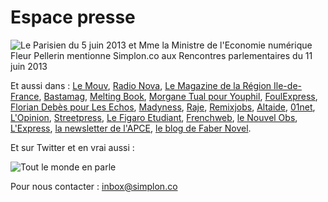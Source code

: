 Espace presse
=============

![Le Parisien du 5 juin 2013 et Mme la Ministre de l'Economie numérique Fleur Pellerin mentionne Simplon.co aux Rencontres parlementaires du 11 juin 2013](https://dl.dropboxusercontent.com/u/183631273/fleur-pellerin-parisien-site.png)

Et aussi dans : [Le Mouv](http://www.lemouv.fr/diffusion-une-formation-20-et-solidaire), [Radio Nova](http://www.novaplanet.com/radionova/16470/episode-erwan-kezzar-co-fondateur-de-simplonco), [Le Magazine de la Région Ile-de-France](http://www.iledefrance.fr/ils-changent-ile-france/simplonco-fabrique-codeurs-solidaires), [Bastamag](http://www.bastamag.net/article3092.html), [Melting Book](http://www.meltingbook.com/2013/05/encourager-le-potentiel-dinnovation-des-populations-sous-representees), [Morgane Tual pour Youphil](http://techethique.blog.youphil.com/archive/2013/05/23/simplon-l-ecole-du-web-solidaire.html), [FoulExpress](http://www.foulexpress.com/2013/05/simplon-lagence-atouts-sans-risques/), [Florian Debès pour Les Echos](http://entrepreneur.lesechos.fr/entreprise/creation/actualites/simplon-co-le-nouveau-tremplin-pour-les-futurs-entrepreneurs-du-web-10029655.php), [Madyness](http://www.maddyness.com/accompagnement/2013/06/04/simplon-devenir-developpeur/), [Raje](http://www.raje.fr/archives2/3152-les-dossiers-de-la-redaction-une-formation-2-0-solidaire), [Remixjobs](https://remixjobs.com/blog/simplon-co-les-artisans-du-numerique/), [Altaide](http://www.altaide.com/blog/simplon-co-une-fabrique-de-developpeurs-web-sociale-et-solidaire/), [01net](http://pro.01net.com/editorial/597101/un-camp-d-entrainement-pour-former-des-jeunes-des-quartiers-populaires-au-web), [L'Opinion](http://www.lopinion.fr/12-juin-2013/numerique-tous-l-essor-ecoles-hors-systemes-993), [Streetpress](http://www.streetpress.com/sujet/96207-simplon-l-ecole-qui-reve-d-aider-des-roms-et-des-maliens-a-creer-leur-start-up), [Le Figaro Etudiant](http://etudiant.lefigaro.fr/le-labeducation/actualite/detail/article/un-camps-d-ete-pour-former-des-geeks-en-mode-commando-2260/), [Frenchweb](http://frenchweb.fr/reportage-dans-les-coulisses-de-simplon-nouvelle-ecole-de-artisanat-numerique/122544), [le Nouvel Obs](http://tempsreel.nouvelobs.com/education/20130703.OBS6374/simplon-une-nouvelle-ecole-gratuite-pour-se-former-a-internet.html), [L'Express](www.lexpress.fr/emploi-carriere/simplon-co-mieux-vaut-ne-pas-avoir-le-profil_1266439.html), [la newsletter de l'APCE](http://www.apce.com/cid141253/simplon.co-fabrique-sociale-et-solidaire-de-developpeurs-et-entrepreneurs-digitaux.html?pid=324), [le blog de Faber Novel](http://www.fabernovel.com/blog/2013/07/24/simplon-co/).

Et sur Twitter et en vrai aussi :

![Tout le monde en parle](https://dl.dropboxusercontent.com/u/183631273/tweets-SIMPLON.png)

Pour nous contacter : [inbox@simplon.co](mailto:inbox@simplon.co)
